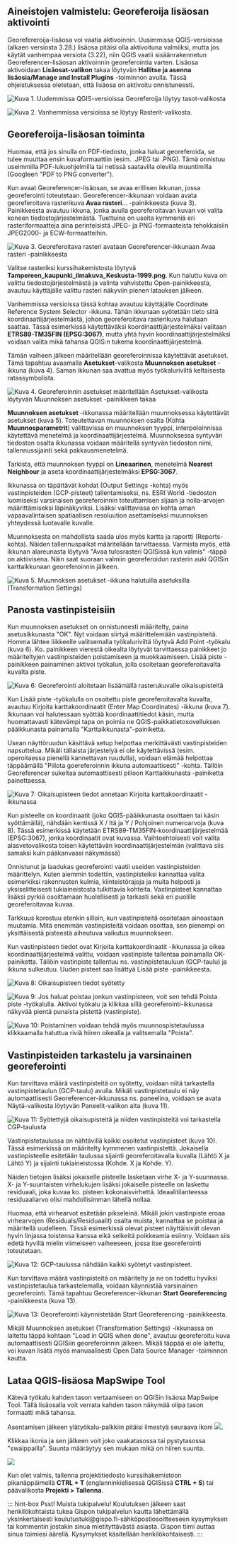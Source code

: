 ## Aineistojen valmistelu: Georeferoija lisäosan aktivointi

Georefereroija-lisäosa voi vaatia aktivoinnin. Uusimmissa QGIS-versioissa (alkaen versiosta 3.28.) lisäosa pitäisi olla aktivoituna valmiiksi, mutta jos käytät vanhempaa versiota (3.22), niin QGIS vaatii sisäänrakennetun Georeferencer-lisäosan aktivoinnin georeferointia varten. Lisäosa aktivoidaan **Lisäosat-valikon** takaa löytyvän **Hallitse ja asenna lisäosia/Manage and Install Plugins** -toiminnon avulla. Tässä ohjeistuksessa oletetaan, että lisäosa on aktivoitu onnistuneesti.

![Kuva 1. Uudemmissa QGIS-versioissa Georeferoija löytyy tasot-valikosta](img/harjoitus_3/image26_uusi_versio.png)

![Kuva 2. Vanhemmissa versioissa se löytyy Rasterit-valikosta.](img/harjoitus_3/image26_vanha_versio.png)

## Georeferoija-lisäosan toiminta

Huomaa, että jos sinulla on PDF-tiedosto, jonka haluat georeferoida, se tulee muuttaa ensin kuvaformaattiin (esim. .JPEG tai .PNG). Tämä onnistuu useimmilla PDF-lukuohjelmilla tai netissä saatavilla olevilla muuntimilla (Googleen "PDF to PNG converter").

Kun avaat Georeferencer-lisäosan, se avaa erillisen ikkunan, jossa georeferointi toteutetaan. Georeferencer-ikkunaan voidaan avata georeferoitava rasterikuva **Avaa rasteri**... -painikkeesta (kuva 3). Painikkeesta avautuu ikkuna, jonka avulla georeferoitavan kuvan voi valita koneen tiedostojärjestelmästä. Tuettuina on useita kymmeniä eri rasteriformaatteja aina perinteisistä JPEG- ja PNG-formaateista tehokkaisiin JPEG2000- ja ECW-formaatteihin.

![Kuva 3. Georeferoitava rasteri avataan Georeferencer-ikkunaan Avaa rasteri -painikkeesta](img/harjoitus_3/image27.png)

Valitse rasteriksi kurssihakemistosta löytyvä **Tampereen_kaupunki_ilmakuva_Keskusta-1999.png**. Kun haluttu kuva on valittu tiedostojärjestelmästä ja valinta vahvistettu Open-painikkeesta, avautuu käyttäjälle valittu rasteri näkyviin pienen latauksen jälkeen.

Vanhemmissa versioissa tässä kohtaa avautuu käyttäjälle Coordinate Reference System Selector -ikkuna. Tähän ikkunaan syötetään tieto siitä koordinaattijärjestelmästä, johon georeferoitava rasterikuva halutaan saattaa. Tässä esimerkissä käytettäväksi koordinaattijärjestelmäksi valitaan **ETRS89-TM35FIN (EPSG:3067)**, mutta yhtä hyvin koordinaattijärjestelmäksi voidaan valita mikä tahansa QGIS:n tukema koordinaattijärjestelmä.

Tämän vaiheen jälkeen määritellään georeferoinnissa käytettävät asetukset. Tämä tapahtuu avaamalla **Asetukset**-valikosta **Muunnoksen asetukset** -ikkuna (kuva 4). Saman ikkunan saa avattua myös työkaluriviltä keltaisesta ratassymbolista.

![Kuva 4. Georeferoinnin asetukset määritellään Asetukset-valikosta löytyvän Muunnoksen asetukset -painikkeen takaa](img/harjoitus_3/image28.png)

**Muunnoksen asetukset** -ikkunassa määritellään muunnoksessa käytettävät asetukset (kuva 5). Toteutettavan muunnoksen osalta (Kohta **Muunnosparametrit**) valittavissa on muunnoksen tyyppi, interpoloinnissa käytettävä menetelmä ja koordinaattijärjestelmä. Muunnoksessa syntyvän tiedoston osalta ikkunassa voidaan määritellä syntyvän tiedoston nimi, tallennussijainti sekä pakkausmenetelmä.

Tarkista, että muunnoksen tyyppi on **Lineaarinen**, menetelmä **Nearest Neighbour** ja aseta koordinaattijärjestelmäksi **EPSG:3067**.

Ikkunassa on täpättävät kohdat (Output Settings -kohta) myös vastinpisteiden (GCP-pisteet) tallentamiseksi, ns. ESRI World -tiedoston luomiseksi varsinaisen georeferoinnin toteuttamisen sijaan ja nolla-arvojen määrittämiseksi läpinäkyviksi. Lisäksi valittavissa on kohta oman vapaavalintaisen spatiaalisen resoluution asettamiseksi muunnoksen yhteydessä luotavalle kuvalle.

Muunnoksesta on mahdollista saada ulos myös kartta ja raportti (Reports-kohta). Näiden tallennuspaikat määritellään tarvittaessa. Varmista myös, että ikkunan alareunasta löytyvä "Avaa tulosrasteri QGISissä kun valmis" -täppä on aktiivisena. Näin saat suoraan valmiin georeferoidun rasterin auki QGISin karttaikkunaan georeferoinnin jälkeen.

![Kuva 5. Muunnoksen asetukset -ikkuna halutuilla asetuksilla (Transformation Settings)](img/harjoitus_3/image29.png)

## Panosta vastinpisteisiin

Kun muunnoksen asetukset on onnistuneesti määritelty, paina asetusikkunasta "OK". Nyt voidaan siirtyä määrittelemään vastinpisteitä. Homma lähtee liikkeelle valitsemalla työkaluriviltä löytyvä Add Point -työkalu (kuva 6). Ko. painikkeen vierestä oikealta löytyvät tarvittaessa painikkeet jo määriteltyjen vastinpisteiden poistamiseen ja muokkaamiseen. Lisää piste -painikkeen painaminen aktivoi työkalun, jolla osoitetaan georeferoitavalta kuvalta piste.

![Kuva 6: Georeferointi aloitetaan lisäämällä rasterukuvalle oikaisupisteitä](img/harjoitus_3/image30.png)

Kun Lisää piste -työkalulla on osoitettu piste georeferoitavalta kuvalta, avautuu Kirjoita karttakoordinaatit (Enter Map Coordinates) -ikkuna (kuva 7). Ikkunaan voi halutessaan syöttää koordinaattitiedot käsin, mutta huomattavasti kätevämpi tapa on poimia ne QGIS-paikkatietosovelluksen pääikkunasta painamalla "Karttaikkunasta"-painiketta.

Usean näyttöruudun käsittävä setup helpottaa merkittävästi vastinpisteiden napsuttelua. Mikäli tällaista järjestelyä ei ole käytettävissä (esim. operoitaessa pienellä kannettavan ruudulla), voidaan elämää helpottaa täppäämällä "Piilota goereferoinnin ikkuna automaattisesti" -kohta. Tällöin Georeferencer sukeltaa automaattisesti piiloon Karttaikkunasta -painiketta painettaessa.

![Kuva 7: Oikaisupisteen tiedot annetaan Kirjoita karttakoordinaatit -ikkunassa](img/harjoitus_3/image31.png)

Kun pisteelle on koordinaatit (joko QGIS-pääikkunasta osoittaen tai käsin syöttämällä), nähdään kentissä X / Itä ja Y / Pohjoinen numeroarvoja (kuva 8). Tässä esimerkissä käytetään ETRS89-TM35FIN-koordinaattijärjestelmää (EPSG:3067), jonka koordinaatit ovat kuvassa. Vaihtoehtoisesti voit valita alasvetovalikosta toisen käytettävän koordinaattijärjestelmän (valittava siis samaksi kuin pääkanvaasi näkymässä)

Onnistunut ja laadukas georeferointi vaatii useiden vastinpisteiden määrittelyn. Kuten aiemmin todettiin, vastinpisteiksi kannattaa valita esimerkiksi rakennusten kulmia, kiinteistörajoja ja muita helposti ja yksiselitteisesti tukiaineistosta tulkittavia kohteita. Vastinpisteet kannattaa lisäksi pyrkiä osoittamaan huolellisesti ja tarkasti sekä eri puolille georeferoitavaa kuvaa.

Tarkkuus korostuu etenkin silloin, kun vastinpisteitä osoitetaan ainoastaan muutamia. Mitä enemmän vastinpisteitä voidaan osoittaa, sen pienempi on yksittäisestä pisteestä aiheutuva vaikutus muunnokseen.

Kun vastinpisteen tiedot ovat Kirjoita karttakoordinaatit -ikkunassa ja oikea koordinaattijärjestelmä valittu, voidaan vastinpiste tallentaa painamalla OK-painiketta. Tällöin vastinpiste tallentuu ns. vastinpistetauluun (GCP-taulu) ja ikkuna sulkeutuu. Uuden pisteet saa lisättyä Lisää piste -painikkeesta.

![Kuva 8: Oikaisupisteen tiedot syötetty](img/harjoitus_3/image32.png)

![Kuva 9: Jos haluat poistaa jonkun vastinpisteen, voit sen tehdä Poista piste -työkalulla. Aktivoi työkalu ja klikkaa sillä georeferointi-ikkunassa näkyvää pientä punaista pistettä (vastinpiste).](img/harjoitus_3/image33.png)

![Kuva 10: Poistaminen voidaan tehdä myös muunnospistetaulussa klikkaamalla haluttua riviä hiiren oikealla ja valitsemalla "Poista".](img/harjoitus_3/image34.png)

## Vastinpisteiden tarkastelu ja varsinainen georeferointi

Kun tarvittava määrä vastinpisteitä on syötetty, voidaan niitä tarkastella vastinpistetaulun (GCP-taulu) avulla. Mikäli vastinpistetaulu ei näy automaattisesti Georeferencer-ikkunassa ns. paneelina, voidaan se avata Näytä-valikosta löytyvän Paneelit-valikon alta (kuva 11).

![Kuva 11: Syötettyjä oikaisupisteitä ja niiden vastinpisteitä voi tarkastella CGP-taulusta](img/harjoitus_3/image35.png)

Vastinpistetaulussa on nähtävillä kaikki osoitetut vastinpisteet (kuva 10). Tässä esimerkissä on määritelty kymmenen vastinpistettä. Jokaisella vastinpisteelle esitetään taulussa sijainti georeferoitavalla kuvalla (Lähtö X ja Lähtö Y) ja sijainti tukiaineistossa (Kohde. X ja Kohde. Y).

Näiden tietojen lisäksi jokaiselle pisteelle lasketaan virhe X- ja Y-suunnassa. X- ja Y-suuntaisten virhelukujen lisäksi jokaiselle pisteelle on laskettu residuaali, joka kuvaa ko. pisteen kokonaisvirhettä. Ideaalitilanteessa residuaaliarvo olisi mahdollisimman lähellä nollaa.

Huomaa, että virhearvot esitetään pikseleinä. Mikäli jokin vastinpiste eroaa virhearvojen (Residuals/Residuaalit) osalta muista, kannattaa se poistaa ja määritellä uudelleen. Tässä esimerkissä olevat pisteet näyttäisivät olevan hyvin linjassa toistensa kanssa eikä selkeitä poikkeamia esiinny. Voidaan siis edetä hyvillä mielin viimeiseen vaiheeseen, jossa itse georeferointi toteutetaan.

![Kuva 12: GCP-taulussa nähdään kaikki syötetyt vastinpisteet.](img/harjoitus_3/image36.png)

Kun tarvittava määrä vastinpisteitä on määritelty ja ne on todettu hyviksi vastinpistetaulua tarkastelemalla, voidaan käynnistää varsinainen georeferointi. Tämä tapahtuu Georeferencer-ikkunan **Start Georeferencing** -painikkeesta (kuva 13).

![Kuva 13: Georeferointi käynnistetään Start Georeferencing -painikkeesta.](img/harjoitus_3/image37.png)

Mikäli Muunnoksen asetukset (Transformation Settings) -ikkunassa on laitettu täppä kohtaan "Load in QGIS when done", avautuu georeferoitu kuva automaattisesti QGISiin georeferoinnin jälkeen. Mikäli täppää ei ole laitettu, voi kuvan lisätä myös manuaalisesti Open Data Source Manager -toiminnon kautta.

## Lataa QGIS-lisäosa MapSwipe Tool

Kätevä työkalu kahden tason vertaamiseen on QGISin lisäosa MapSwipe Tool. Tällä lisäosalla voit verrata kahden tason näkymää olipa tason formaatti mikä tahansa.

Asentamisen jälkeen ylätyökalu-palkkiin pitäisi ilmestyä seuraava ikoni ![](img/harjoitus_3/image39.png).

Klikkaa ikonia ja sen jälkeen voit joko vaakatasossa tai pystytasossa "swaippailla". Suunta määräytyy sen mukaan mikä on hiiren suunta.

![](img/harjoitus_3/image38.gif)

Kun olet valmis, tallenna projektitiedosto kurssihakemistoon pikanäppäimellä **CTRL + T** (englanninkielisessä QGISissä **CTRL + S**) tai päävalikosta **Projekti \> Tallenna**.

::: hint-box
Psst! Muista tukipalvelu! Koulutuksen jälkeen saat henkilökohtaista tukea Gispon tukipalvelun kautta lähettämällä yksinkertaisesti koulutustuki\@gispo.fi-sähköpostiosoitteeseen kysymyksen tai kommentin jostakin sinua mietityttävästä asiasta. Gispon tiimi auttaa sinua toimiesi äärellä. Kysymykset käsitellään henkilökohtaisesti.
:::
